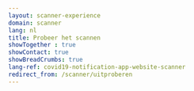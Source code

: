 ```yaml
---
layout: scanner-experience
domain: scanner
lang: nl
title: Probeer het scannen
showTogether : true
showContact: true
showBreadCrumbs: true
lang-ref: covid19-notification-app-website-scanner
redirect_from: /scanner/uitproberen
---
```

